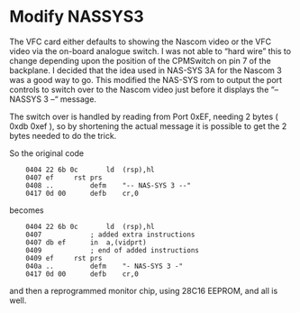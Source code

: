 # Modify NASSYS3 

The VFC card either defaults to showing the Nascom video or the VFC video via the on-board analogue switch.
I was not able to “hard wire” this to change depending upon the position of the CPMSwitch on pin 7 of the backplane.
I decided that the idea used in NAS-SYS 3A for the Nascom 3 was a good way to go. This modified the NAS-SYS rom to output the port controls to switch over to the Nascom video just before it displays the “– NASSYS 3 –“ message. 

The switch over is handled by reading from Port 0xEF, needing 2 bytes ( 0xdb 0xef ), so by shortening the actual message it is possible to get the 2 bytes needed to do the trick. 

So the original code
``` Z80 code
    0404 22 6b 0c		ld	(rsp),hl 
    0407 ef		rst	prs 
    0408 ..			defm	"-- NAS-SYS 3 --" 
    0417 0d 00		defb	cr,0 
```
becomes
``` Z80 code
    0404 22 6b 0c		ld	(rsp),hl 
    0407			; added extra instructions  
    0407 db ef		in	a,(vidprt) 
    0409			; end of added instructions 
    0409 ef		rst	prs 
    040a ..			defm	"- NAS-SYS 3 -" 
    0417 0d 00		defb	cr,0 
```

and then a reprogrammed monitor chip, using 28C16 EEPROM, and all is well. 
